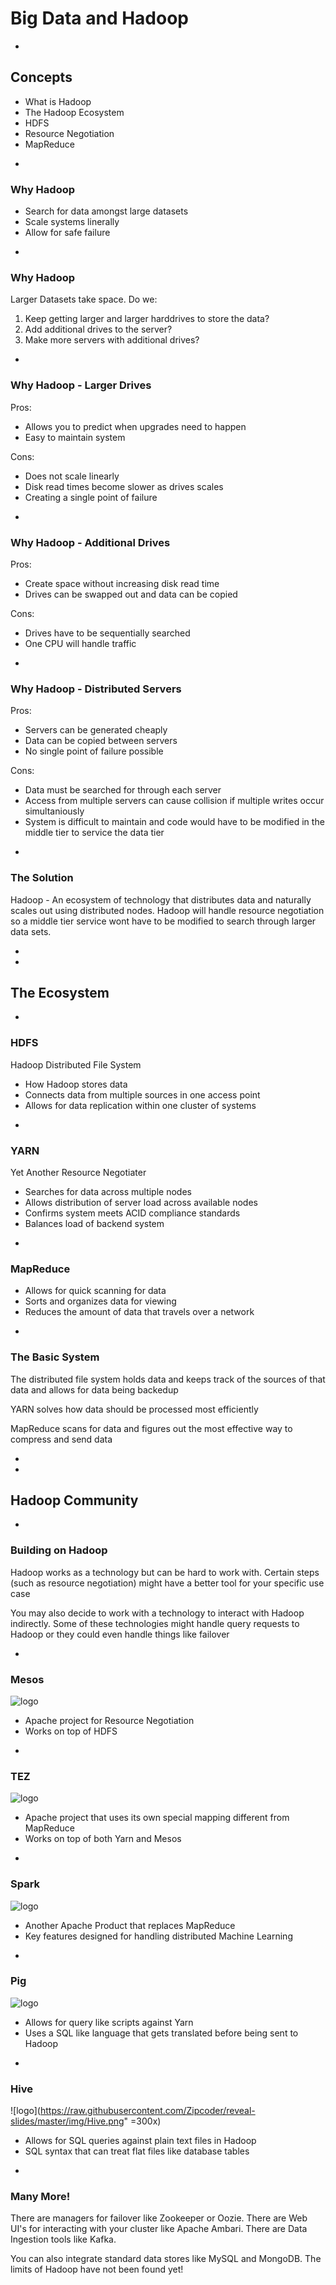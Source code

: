 # Big Data and Hadoop

-

## Concepts

* What is Hadoop
* The Hadoop Ecosystem
* HDFS
* Resource Negotiation
* MapReduce

-

### Why Hadoop

* Search for data amongst large datasets
* Scale systems linerally
* Allow for safe failure

-

### Why Hadoop

Larger Datasets take space. Do we:

1. Keep getting larger and larger harddrives to store the data?
2. Add additional drives to the server?
3. Make more servers with additional drives?

-

### Why Hadoop - Larger Drives

Pros:

* Allows you to predict when upgrades need to happen
* Easy to maintain system

Cons:

* Does not scale linearly
* Disk read times become slower as drives scales
* Creating a single point of failure

-

### Why Hadoop - Additional Drives

Pros:

* Create space without increasing disk read time
* Drives can be swapped out and data can be copied

Cons:

* Drives have to be sequentially searched
* One CPU will handle traffic

-

### Why Hadoop - Distributed Servers

Pros:

* Servers can be generated cheaply
* Data can be copied between servers
* No single point of failure possible

Cons:

* Data must be searched for through each server
* Access from multiple servers can cause collision if multiple writes occur simultaniously
* System is difficult to maintain and code would have to be modified in the middle tier to service the data tier

-

### The Solution

Hadoop - An ecosystem of technology that distributes data and naturally scales out using distributed nodes. Hadoop will handle resource negotiation so a middle tier service wont have to be modified to search through larger data sets. 

-
-

## The Ecosystem

-

### HDFS

Hadoop Distributed File System

* How Hadoop stores data
* Connects data from multiple sources in one access point
* Allows for data replication within one cluster of systems

-

### YARN 

Yet Another Resource Negotiater

* Searches for data across multiple nodes
* Allows distribution of server load across available nodes
* Confirms system meets ACID compliance standards
* Balances load of backend system

-

### MapReduce

* Allows for quick scanning for data
* Sorts and organizes data for viewing
* Reduces the amount of data that travels over a network

-

### The Basic System

The distributed file system holds data and keeps track of the sources of that data and allows for data being backedup

YARN solves how data should be processed most efficiently

MapReduce scans for data and figures out the most effective way to compress and send data

-
-

## Hadoop Community

-

### Building on Hadoop

Hadoop works as a technology but can be hard to work with. Certain steps (such as resource negotiation) might have a better tool for your specific use case 

You may also decide to work with a technology to interact with Hadoop indirectly. Some of these technologies might handle query requests to Hadoop or they could even handle things like failover

-

### Mesos

![logo](https://raw.githubusercontent.com/Zipcoder/reveal-slides/master/img/ApacheMesosLogo.png)

* Apache project for Resource Negotiation
* Works on top of HDFS

-

### TEZ

![logo](https://raw.githubusercontent.com/Zipcoder/reveal-slides/master/img/ApacheTezLogo_lowres.jpg)

* Apache project that uses its own special mapping different from MapReduce
* Works on top of both Yarn and Mesos

-

### Spark

![logo](https://raw.githubusercontent.com/Zipcoder/reveal-slides/master/img/spark.jpg)

* Another Apache Product that replaces MapReduce
* Key features designed for handling distributed Machine Learning

-

### Pig

![logo](https://raw.githubusercontent.com/Zipcoder/reveal-slides/master/img/pig.png)

* Allows for query like scripts against Yarn
* Uses a SQL like language that gets translated before being sent to Hadoop

-

### Hive

![logo](https://raw.githubusercontent.com/Zipcoder/reveal-slides/master/img/Hive.png" =300x)

* Allows for SQL queries against plain text files in Hadoop
* SQL syntax that can treat flat files like database tables

-

### Many More! 

There are managers for failover like Zookeeper or Oozie. There are Web UI's for interacting with your cluster like Apache Ambari. There are Data Ingestion tools like Kafka.

You can also integrate standard data stores like MySQL and MongoDB. The limits of Hadoop have not been found yet!